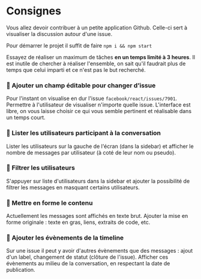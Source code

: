 # Consignes

Vous allez devoir contribuer à un petite application Github. Celle-ci sert à visualiser la discussion autour d'une issue.

Pour démarrer le projet il suffit de faire `npm i && npm start`

Essayez de réaliser un maximum de tâches **en un temps limité à 3 heures**. Il est inutile de chercher à réaliser l'ensemble, on sait qu'il faudrait plus de temps que celui imparti et ce n'est pas le but recherché.

### 📝 Ajouter un champ éditable pour changer d’issue

Pour l'instant on visualise en dur l'issue `facebook/react/issues/7901`. Permettre à l'utilisateur de visualiser n'importe quelle issue. L'interface est libre, on vous laisse choisir ce qui vous semble pertinent et réalisable dans un temps court.

### 📝 Lister les utilisateurs participant à la conversation

Lister les utilisateurs sur la gauche de l'écran (dans la sidebar) et afficher le nombre de messages par utilisateur (à coté de leur nom ou pseudo).

### 📝 Filtrer les utilisateurs

S'appuyer sur liste d'utilisateurs dans la sidebar et ajouter la possibilité de filtrer les messages en masquant certains utilisateurs.

### 📝 Mettre en forme le contenu

Actuellement les messages sont affichés en texte brut. Ajouter la mise en forme originale : texte en gras, liens, extraits de code, etc.

### 📝 Ajouter les évènements de la timeline

Sur une issue il peut y avoir d'autres évènements que des messages : ajout d'un label, changement de statut (clôture de l'issue). Afficher ces évènements au milieu de la conversation, en respectant la date de publication.
